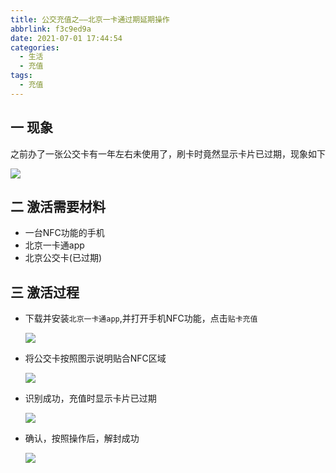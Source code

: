 ```yaml
---
title: 公交充值之——北京一卡通过期延期操作
abbrlink: f3c9ed9a
date: 2021-07-01 17:44:54
categories:
  - 生活
  - 充值
tags:
  - 充值
---
```

## 一 现象

之前办了一张公交卡有一年左右未使用了，刷卡时竟然显示卡片已过期，现象如下

![][1]
<!--more-->

## 二 激活需要材料

* 一台NFC功能的手机
* 北京一卡通app
* 北京公交卡(已过期)

## 三 激活过程

* 下载并安装`北京一卡通app`,并打开手机NFC功能，点击`贴卡充值`

  ![][2]

* 将公交卡按照图示说明贴合NFC区域

  ![][3]
  
* 识别成功，充值时显示卡片已过期

  ![][1]

* 确认，按照操作后，解封成功

  ![][4]


[1]: https://jsd.onmicrosoft.cn/gh/PGzxc/CDN/blog-life/bjgj_buscard_expired.jpg
[2]: https://jsd.onmicrosoft.cn/gh/PGzxc/CDN/blog-life/bjgj_buscard_homepage.jpg
[3]: https://jsd.onmicrosoft.cn/gh/PGzxc/CDN/blog-life/bjgj_buscard-rechange.jpg
[4]: https://jsd.onmicrosoft.cn/gh/PGzxc/CDN/blog-life/bjgj-buscard-unseal.jpg
